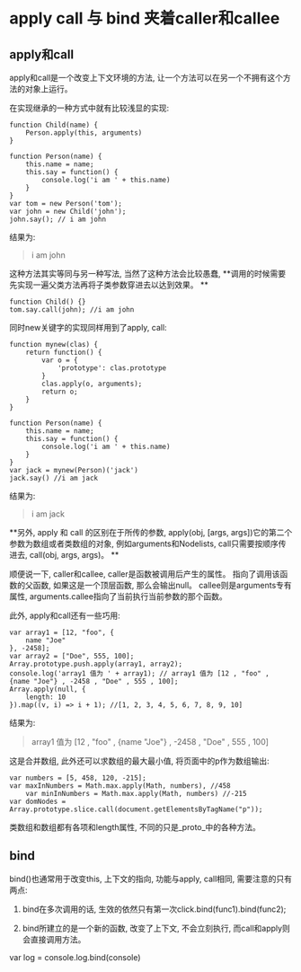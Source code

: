 # apply call 与 bind 夹着caller和callee

## apply和call

apply和call是一个改变上下文环境的方法, 让一个方法可以在另一个不拥有这个方法的对象上运行。 

在实现继承的一种方式中就有比较浅显的实现: 

    function Child(name) {
        Person.apply(this, arguments)
    }

    function Person(name) {
        this.name = name; 
        this.say = function() {
            console.log('i am ' + this.name)
        }
    }
    var tom = new Person('tom'); 
    var john = new Child('john'); 
    john.say(); // i am john

结果为: 

> i am john

这种方法其实等同与另一种写法, 当然了这种方法会比较愚蠢, **调用的时候需要先实现一遍父类方法再将子类参数穿进去以达到效果。 **

    function Child() {}
    tom.say.call(john); //i am john

同时new关键字的实现同样用到了apply, call: 

    function mynew(clas) {
        return function() {
            var o = {
                'prototype': clas.prototype
            }
            clas.apply(o, arguments); 
            return o; 
        }
    }

    function Person(name) {
        this.name = name; 
        this.say = function() {
            console.log('i am ' + this.name)
        }
    }
    var jack = mynew(Person)('jack')
    jack.say() //i am jack

结果为: 

> i am jack

**另外, apply 和 call 的区别在于所传的参数, apply(obj, [args, args])它的第二个参数为数组或者类数组的对象, 例如arguments和Nodelists, call只需要按顺序传进去, call(obj, args, args)。 **

顺便说一下, caller和callee, caller是函数被调用后产生的属性。 指向了调用该函数的父函数, 如果这是一个顶层函数, 那么会输出null。 
callee则是arguments专有属性, arguments.callee指向了当前执行当前参数的那个函数。 

此外, apply和call还有一些巧用: 

    var array1 = [12, "foo", {
        name "Joe"
    }, -2458]; 
    var array2 = ["Doe", 555, 100]; 
    Array.prototype.push.apply(array1, array2); 
    console.log('array1 值为 ' + array1); // array1 值为 [12 , "foo" , {name "Joe"} , -2458 , "Doe" , 555 , 100]; 
    Array.apply(null, {
        length: 10
    }).map((v, i) => i + 1); //[1, 2, 3, 4, 5, 6, 7, 8, 9, 10]

结果为: 

> array1 值为 [12 , "foo" , {name "Joe"} , -2458 , "Doe" , 555 , 100]

这是合并数组, 此外还可以求数组的最大最小值, 将页面中的p作为数组输出: 

    var numbers = [5, 458, 120, -215]; 
    var maxInNumbers = Math.max.apply(Math, numbers), //458
        var minInNumbers = Math.max.apply(Math, numbers) //-215
    var domNodes = Array.prototype.slice.call(document.getElementsByTagName("p")); 

类数组和数组都有各项和length属性, 不同的只是_proto_中的各种方法。 

## bind

bind()也通常用于改变this, 上下文的指向, 功能与apply, call相同, 需要注意的只有两点: 

1. bind在多次调用的话, 生效的依然只有第一次click.bind(func1).bind(func2); 

2. bind所建立的是一个新的函数, 改变了上下文, 不会立刻执行, 而call和apply则会直接调用方法。 

var log = console.log.bind(console)

